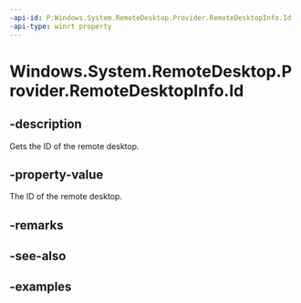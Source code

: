 ```yaml
---
-api-id: P:Windows.System.RemoteDesktop.Provider.RemoteDesktopInfo.Id
-api-type: winrt property
---
```


# Windows.System.RemoteDesktop.Provider.RemoteDesktopInfo.Id

<!--
public string Id { get; }
-->


## -description

Gets the ID of the remote desktop.

## -property-value

The ID of the remote desktop.

## -remarks

## -see-also

## -examples


